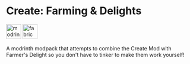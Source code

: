 # Create: Farming & Delights
<a href="https://modrinth.com/modpack/cAh2fjKY"><img alt="modrinth" height="40" src="https://cdn.jsdelivr.net/npm/@intergrav/devins-badges@3/assets/compact/available/modrinth_vector.svg"></a>
<a href="https://modrinth.com/modpack/cAh2fjKY/versions"><img alt="fabric" height="40" src="https://cdn.jsdelivr.net/npm/@intergrav/devins-badges@3/assets/compact/supported/fabric_vector.svg"></a>

A modrinth modpack that attempts to combine the Create Mod with Farmer's Delight so you don't have to tinker to make them work yourself!

